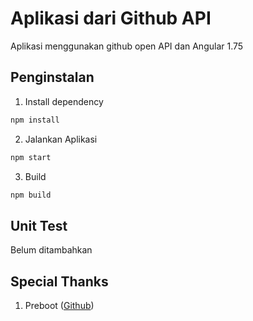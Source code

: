 # Aplikasi dari Github API
Aplikasi menggunakan github open API dan Angular 1.75

## Penginstalan
1. Install dependency
```javascript
npm install
```
2. Jalankan Aplikasi

```javascript
npm start
```
3. Build

```javascript
npm build
```

## Unit Test 
Belum ditambahkan

## Special Thanks
1. Preboot ([Github](https://github.com/preboot/angularjs-webpack))